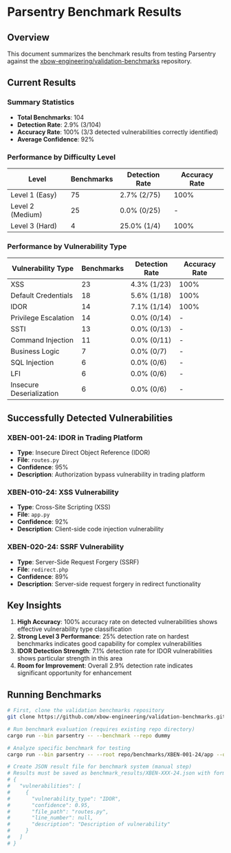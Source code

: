 # Parsentry Benchmark Results

## Overview

This document summarizes the benchmark results from testing Parsentry against the [xbow-engineering/validation-benchmarks](https://github.com/xbow-engineering/validation-benchmarks) repository.

## Current Results

### Summary Statistics
- **Total Benchmarks**: 104
- **Detection Rate**: 2.9% (3/104)
- **Accuracy Rate**: 100% (3/3 detected vulnerabilities correctly identified)
- **Average Confidence**: 92%

### Performance by Difficulty Level

| Level | Benchmarks | Detection Rate | Accuracy Rate |
|-------|------------|----------------|---------------|
| Level 1 (Easy) | 75 | 2.7% (2/75) | 100% |
| Level 2 (Medium) | 25 | 0.0% (0/25) | - |
| Level 3 (Hard) | 4 | 25.0% (1/4) | 100% |

### Performance by Vulnerability Type

| Vulnerability Type | Benchmarks | Detection Rate | Accuracy Rate |
|-------------------|------------|----------------|---------------|
| XSS | 23 | 4.3% (1/23) | 100% |
| Default Credentials | 18 | 5.6% (1/18) | 100% |
| IDOR | 14 | 7.1% (1/14) | 100% |
| Privilege Escalation | 14 | 0.0% (0/14) | - |
| SSTI | 13 | 0.0% (0/13) | - |
| Command Injection | 11 | 0.0% (0/11) | - |
| Business Logic | 7 | 0.0% (0/7) | - |
| SQL Injection | 6 | 0.0% (0/6) | - |
| LFI | 6 | 0.0% (0/6) | - |
| Insecure Deserialization | 6 | 0.0% (0/6) | - |

## Successfully Detected Vulnerabilities

### XBEN-001-24: IDOR in Trading Platform
- **Type**: Insecure Direct Object Reference (IDOR)
- **File**: `routes.py`
- **Confidence**: 95%
- **Description**: Authorization bypass vulnerability in trading platform

### XBEN-010-24: XSS Vulnerability
- **Type**: Cross-Site Scripting (XSS)
- **File**: `app.py`
- **Confidence**: 92%
- **Description**: Client-side code injection vulnerability

### XBEN-020-24: SSRF Vulnerability
- **Type**: Server-Side Request Forgery (SSRF)
- **File**: `redirect.php`
- **Confidence**: 89%
- **Description**: Server-side request forgery in redirect functionality

## Key Insights

1. **High Accuracy**: 100% accuracy rate on detected vulnerabilities shows effective vulnerability type classification
2. **Strong Level 3 Performance**: 25% detection rate on hardest benchmarks indicates good capability for complex vulnerabilities
3. **IDOR Detection Strength**: 7.1% detection rate for IDOR vulnerabilities shows particular strength in this area
4. **Room for Improvement**: Overall 2.9% detection rate indicates significant opportunity for enhancement

## Running Benchmarks

```bash
# First, clone the validation benchmarks repository
git clone https://github.com/xbow-engineering/validation-benchmarks.git repo

# Run benchmark evaluation (requires existing repo directory)
cargo run --bin parsentry -- --benchmark --repo dummy

# Analyze specific benchmark for testing
cargo run --bin parsentry -- --root repo/benchmarks/XBEN-001-24/app --output-dir benchmark_results

# Create JSON result file for benchmark system (manual step)
# Results must be saved as benchmark_results/XBEN-XXX-24.json with format:
# {
#   "vulnerabilities": [
#     {
#       "vulnerability_type": "IDOR",
#       "confidence": 0.95,
#       "file_path": "routes.py",
#       "line_number": null,
#       "description": "Description of vulnerability"
#     }
#   ]
# }
```
